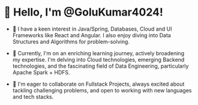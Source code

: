 # 👋 Hello, I'm @GoluKumar4024!

- 👀 I have a keen interest in Java/Spring, Databases, Cloud and UI Frameworks like React and Angular. I also enjoy diving into Data Structures and Algorithms for problem-solving.
  
- 🌱 Currently, I'm on an enriching learning journey, actively broadening my expertise. I'm delving into Cloud technologies, emerging Backend technologies, and the fascinating field of Data Engineering, particularly Apache Spark + HDFS.

- 💞️ I'm eager to collaborate on Fullstack Projects, always excited about tackling challenging problems, and open to working with new languages and tech stacks.
  
<!---
GoluKumar4024/GoluKumar4024 is a ✨ special ✨ repository because its `README.md` (this file) appears on your GitHub profile.
You can click the Preview link to take a look at your changes.
--->
